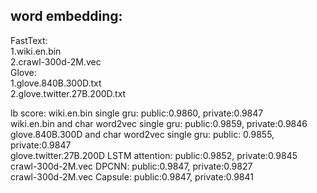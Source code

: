 
## word embedding:
FastText:  
1.wiki.en.bin  
2.crawl-300d-2M.vec  
Glove:    
1.glove.840B.300D.txt  
2.glove.twitter.27B.200D.txt


lb score:
wiki.en.bin single gru:     public:0.9860,   private:0.9847  
wiki.en.bin and char word2vec single gru:     public:0.9859,   private:0.9846  
glove.840B.300D and char word2vec single gru:    public: 0.9855,   private:0.9847  
glove.twitter.27B.200D LSTM attention:     public:0.9852,   private:0.9845  
crawl-300d-2M.vec DPCNN:    public:0.9847,   private:0.9827  
crawl-300d-2M.vec Capsule:    public:0.9847,   private:0.9841  
